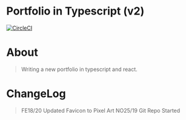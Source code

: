 # Portfolio in Typescript (v2)

[![CircleCI](https://circleci.com/gh/rhyuen/portfolioV2.svg?style=svg)](https://circleci.com/gh/rhyuen/portfolioV2)

# About

> Writing a new portfolio in typescript and react.

# ChangeLog

> FE18/20 Updated Favicon to Pixel Art
> NO25/19 Git Repo Started
